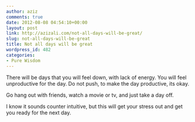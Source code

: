```yaml
---
author: aziz
comments: true
date: 2012-08-08 04:54:10+00:00
layout: post
link: http://azizali.com/not-all-days-will-be-great/
slug: not-all-days-will-be-great
title: Not all days will be great
wordpress_id: 482
categories:
- Pure Wisdom
---
```


There will be days that you will feel down, with lack of energy. You will feel unproductive for the day. Do not push, to make the day productive, its okay.

Go hang out with friends, watch a movie or tv, and just take a day off.

I know it sounds counter intuitive, but this will get your stress out and get you ready for the next day.
